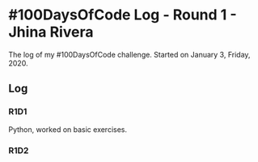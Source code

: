 # #100DaysOfCode Log - Round 1 - Jhina Rivera

The log of my #100DaysOfCode challenge. Started on January 3, Friday, 2020.

## Log

### R1D1 
Python, worked on basic exercises.

### R1D2
